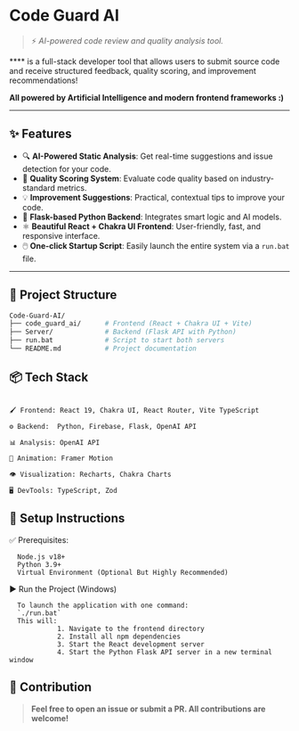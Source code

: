 # Code Guard AI

> ⚡ _AI-powered code review and quality analysis tool._

\*\*\*\* is a full-stack developer tool that allows users to submit source code and receive structured feedback, quality scoring, and improvement recommendations!

**All powered by Artificial Intelligence and modern frontend frameworks :)**

---

## ✨ Features

- 🔍 **AI-Powered Static Analysis**: Get real-time suggestions and issue detection for your code.
- 🎯 **Quality Scoring System**: Evaluate code quality based on industry-standard metrics.
- 💡 **Improvement Suggestions**: Practical, contextual tips to improve your code.
- 🧠 **Flask-based Python Backend**: Integrates smart logic and AI models.
- ⚛️ **Beautiful React + Chakra UI Frontend**: User-friendly, fast, and responsive interface.
- 🖱️ **One-click Startup Script**: Easily launch the entire system via a `run.bat` file.

---

## 📁 Project Structure

```bash
Code-Guard-AI/
├── code_guard_ai/      # Frontend (React + Chakra UI + Vite)
├── Server/             # Backend (Flask API with Python)
├── run.bat             # Script to start both servers
└── README.md           # Project documentation
```

## 📦 Tech Stack

```bash

🖌️ Frontend: React 19, Chakra UI, React Router, Vite TypeScript

⚙️ Backend:  Python, Firebase, Flask, OpenAI API

📊 Analysis: OpenAI API

🧵 Animation: Framer Motion

👁️ Visualization: Recharts, Chakra Charts

🖥️ DevTools: TypeScript, Zod
```

## 🔧 Setup Instructions

✅ Prerequisites:

      Node.js v18+
      Python 3.9+
      Virtual Environment (Optional But Highly Recommended)

▶️ Run the Project (Windows)

      To launch the application with one command:
      `./run.bat`
      This will:
                1. Navigate to the frontend directory
                2. Install all npm dependencies
                3. Start the React development server
                4. Start the Python Flask API server in a new terminal window

## 🙌 Contribution

> **Feel free to open an issue or submit a PR. All contributions are welcome!**
